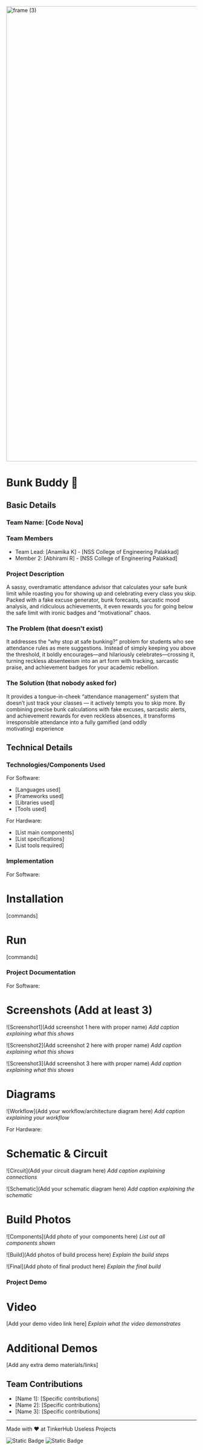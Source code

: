 <img width="3188" height="1202" alt="frame (3)" src="https://github.com/user-attachments/assets/517ad8e9-ad22-457d-9538-a9e62d137cd7" />


# Bunk Buddy 🎯


## Basic Details
### Team Name: [Code Nova]


### Team Members
- Team Lead: [Anamika K] - [NSS College of Engineering Palakkad]
- Member 2: [Abhirami R] - [NSS College of Engineering Palakkad]

### Project Description
A sassy, overdramatic attendance advisor that calculates your safe bunk limit while roasting you for showing up and celebrating every class you skip. Packed with a fake excuse generator, bunk  forecasts, sarcastic mood analysis, and ridiculous achievements, it even rewards you for going below the safe limit with ironic badges and “motivational” chaos.


### The Problem (that doesn't exist)
It addresses the “why stop at safe bunking?” problem for students who see attendance rules as mere suggestions. Instead of simply keeping you above the threshold, it boldly encourages—and hilariously celebrates—crossing it, turning reckless absenteeism into an art form with tracking, sarcastic praise, and achievement badges for your academic rebellion.


### The Solution (that nobody asked for)
It provides a tongue-in-cheek “attendance management” system that doesn’t just track your classes — it actively tempts you to skip more. By combining precise bunk calculations with fake excuses, sarcastic alerts, and achievement rewards for even reckless absences, it transforms irresponsible attendance into a fully gamified (and oddly motivating) experience

## Technical Details
### Technologies/Components Used
For Software:
- [Languages used]
- [Frameworks used]
- [Libraries used]
- [Tools used]

For Hardware:
- [List main components]
- [List specifications]
- [List tools required]

### Implementation
For Software:
# Installation
[commands]

# Run
[commands]

### Project Documentation
For Software:

# Screenshots (Add at least 3)
![Screenshot1](Add screenshot 1 here with proper name)
*Add caption explaining what this shows*

![Screenshot2](Add screenshot 2 here with proper name)
*Add caption explaining what this shows*

![Screenshot3](Add screenshot 3 here with proper name)
*Add caption explaining what this shows*

# Diagrams
![Workflow](Add your workflow/architecture diagram here)
*Add caption explaining your workflow*

For Hardware:

# Schematic & Circuit
![Circuit](Add your circuit diagram here)
*Add caption explaining connections*

![Schematic](Add your schematic diagram here)
*Add caption explaining the schematic*

# Build Photos
![Components](Add photo of your components here)
*List out all components shown*

![Build](Add photos of build process here)
*Explain the build steps*

![Final](Add photo of final product here)
*Explain the final build*

### Project Demo
# Video
[Add your demo video link here]
*Explain what the video demonstrates*

# Additional Demos
[Add any extra demo materials/links]

## Team Contributions
- [Name 1]: [Specific contributions]
- [Name 2]: [Specific contributions]
- [Name 3]: [Specific contributions]

---
Made with ❤️ at TinkerHub Useless Projects 

![Static Badge](https://img.shields.io/badge/TinkerHub-24?color=%23000000&link=https%3A%2F%2Fwww.tinkerhub.org%2F)
![Static Badge](https://img.shields.io/badge/UselessProjects--25-25?link=https%3A%2F%2Fwww.tinkerhub.org%2Fevents%2FQ2Q1TQKX6Q%2FUseless%2520Projects)
 
 
 

